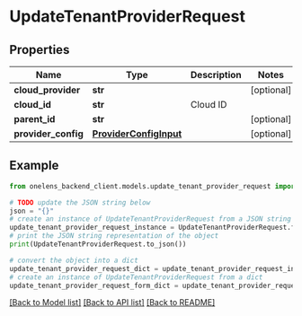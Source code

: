 # UpdateTenantProviderRequest


## Properties

Name | Type | Description | Notes
------------ | ------------- | ------------- | -------------
**cloud_provider** | **str** |  | [optional] 
**cloud_id** | **str** | Cloud ID | 
**parent_id** | **str** |  | [optional] 
**provider_config** | [**ProviderConfigInput**](ProviderConfigInput.md) |  | [optional] 

## Example

```python
from onelens_backend_client.models.update_tenant_provider_request import UpdateTenantProviderRequest

# TODO update the JSON string below
json = "{}"
# create an instance of UpdateTenantProviderRequest from a JSON string
update_tenant_provider_request_instance = UpdateTenantProviderRequest.from_json(json)
# print the JSON string representation of the object
print(UpdateTenantProviderRequest.to_json())

# convert the object into a dict
update_tenant_provider_request_dict = update_tenant_provider_request_instance.to_dict()
# create an instance of UpdateTenantProviderRequest from a dict
update_tenant_provider_request_form_dict = update_tenant_provider_request.from_dict(update_tenant_provider_request_dict)
```
[[Back to Model list]](../README.md#documentation-for-models) [[Back to API list]](../README.md#documentation-for-api-endpoints) [[Back to README]](../README.md)


